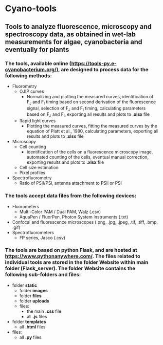 # Cyano-tools

## Tools to analyze fluorescence, microscopy and spectroscopy data, as obtained in wet-lab measurements for algae, cyanobacteria and eventually for plants 

### The tools, available online (https://tools-py.e-cyanobacterium.org/), are designed to process data for the following methods:
- Fluorometry
  - OJIP curves
    - Normalizing and plotting the measured curves, identification of F<sub>J</sub> and F<sub>I</sub> timing based on second derivation of the fluorescence signal, selection of F<sub>J</sub> and F<sub>I</sub> timing, calculating parameters based on F<sub>J</sub> and F<sub>I</sub>, exporting all results and plots to **.xlsx** file
  - Rapid light curves
    - Plotting the measured curves, fitting the measured curves by the equation of Platt et al., 1980, calculating parameters, exporting all results and plots to **.xlsx** file
- Microscopy
  - Cell counting
    - identification of the cells on a fluorescence microscopy image, automated counting of the cells, eventual manual correction, exporting results and plots to **.xlsx** file
  - Cell size estimation
  - Pixel profiles
- Spectrofluorometry
  - Ratio of PSII/PSI, antenna attachment to PSII or PSI

### The tools accept data files from the following devices:
- Fluorometers
  - Multi-Color PAM / Dual PAM, Walz (.csv)
  - AquaPen / FluorPen, Photon System Instruments (.txt)
- Confocal and fluorescence microscopes (.png, .jpg, .jpeg, .tif, .tiff, .bmp, .gif)
- Spectrofluorometers
  - FP series, Jasco (.csv)

### The tools are based on python Flask, and are hosted at https://www.pythonanywhere.com/. The files related to individual tools are stored in the folder **Website** within main folder (Flask_server). The folder **Website** contains the following sub-folders and files:
- folder **static**
  - folder **images**
  - folder **files**
  - folder **uploads**
  - files:
    - the main **.css** file
    - all **.js** files
- folder **templates**
  - all **.html** files
- files:
  - all **.py** files

